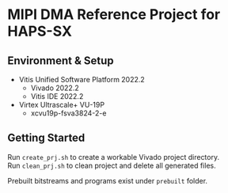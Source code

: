 # MIPI DMA Reference Project for HAPS-SX


## Environment & Setup
+ Vitis Unified Software Platform 2022.2
  + Vivado 2022.2
  + Vitis IDE 2022.2
+ Virtex Ultrascale+ VU-19P
  + xcvu19p-fsva3824-2-e
  
  
## Getting Started
Run ```create_prj.sh``` to create a workable Vivado project directory.  
Run ```clean_prj.sh``` to clean project and delete all generated files.  

Prebuilt bitstreams and programs exist under ```prebuilt``` folder.

